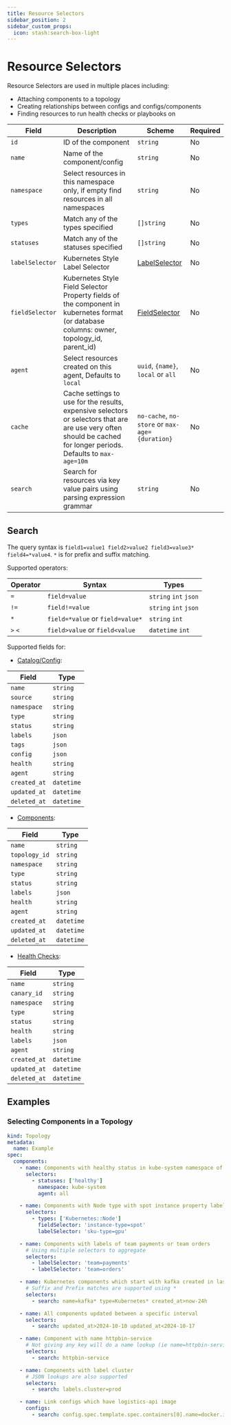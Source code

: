 ```yaml
---
title: Resource Selectors
sidebar_position: 2
sidebar_custom_props:
  icon: stash:search-box-light
---
```


# Resource Selectors

Resource Selectors are used in multiple places including:

- Attaching components to a topology
- Creating relationships between configs and configs/components
- Finding resources to run health checks or playbooks on

| Field           | Description                                                                                                                                                        | Scheme                                                                                              | Required |
| --------------- | ------------------------------------------------------------------------------------------------------------------------------------------------------------------ | --------------------------------------------------------------------------------------------------- | -------- |
| `id`            | ID of the component                                                                                                                                                | `string`                                                                                            | No       |
| `name`          | Name of the component/config                                                                                                                                       | `string`                                                                                            | No       |
| `namespace`     | Select resources in this namespace only, if empty find resources in all namespaces                                                                                 | `string`                                                                                            | No       |
| `types`         | Match any of the types specified                                                                                                                                   | `[]string`                                                                                          | No       |
| `statuses`      | Match any of the statuses specified                                                                                                                                | `[]string`                                                                                          | No       |
| `labelSelector` | Kubernetes Style Label Selector                                                                                                                                    | [LabelSelector](https://kubernetes.io/docs/concepts/overview/working-with-objects/labels/)          | No       |
| `fieldSelector` | Kubernetes Style Field Selector Property fields of the component in kubernetes format (or database columns: owner, topology_id, parent_id)                         | [FieldSelector](https://kubernetes.io/docs/concepts/overview/working-with-objects/field-selectors/) | No       |
| `agent`         | Select resources created on this agent, Defaults to `local`                                                                                                        | `uuid`, `{name}`, `local` or `all`                                                                  | No       |
| `cache`         | Cache settings to use for the results, expensive selectors or selectors that are are use very often should be cached for longer periods. Defaults to `max-age=10m` | `no-cache`, `no-store` or `max-age={duration}`                                                      | No       |
| `search`        | Search for resources via key value pairs using parsing expression grammar                                                                                          | `string`                                                                                            | No       |

## Search

The query syntax is `field1=value1 field2>value2 field3=value3* field4=*value4`. `*` is for prefix and suffix matching.

Supported operators:

| Operator | Syntax                          | Types                 |
|----------|---------------------------------|-----------------------|
| `=`      | `field=value`                   | `string` `int` `json` |
| `!=`     | `field!=value`                  | `string` `int` `json` |
| `*`      | `field=*value` or `field=value*`| `string` `int`        |
| `>` `<`  | `field>value` or `field<value`  | `datetime` `int`      |


Supported fields for:

- [Catalog/Config](/reference/config-db/config):

| Field        | Type       |
|--------------|------------|
| `name`       | `string`   |
| `source`     | `string`   |
| `namespace`  | `string`   |
| `type`       | `string`   |
| `status`     | `string`   |
| `labels`     | `json`     |
| `tags`       | `json`     |
| `config`     | `json`     |
| `health`     | `string`   |
| `agent`      | `string`   |
| `created_at` | `datetime` |
| `updated_at` | `datetime` |
| `deleted_at` | `datetime` |

- [Components](/reference/topology/components):

| Field        | Type       |
|--------------|------------|
| `name`       | `string`   |
| `topology_id`| `string`   |
| `namespace`  | `string`   |
| `type`       | `string`   |
| `status`     | `string`   |
| `labels`     | `json`     |
| `health`     | `string`   |
| `agent`      | `string`   |
| `created_at` | `datetime` |
| `updated_at` | `datetime` |
| `deleted_at` | `datetime` |


- [Health Checks](/reference/canary-checker/check):

| Field        | Type       |
|--------------|------------|
| `name`       | `string`   |
| `canary_id`  | `string`   |
| `namespace`  | `string`   |
| `type`       | `string`   |
| `status`     | `string`   |
| `health`     | `string`   |
| `labels`     | `json`     |
| `agent`      | `string`   |
| `created_at` | `datetime` |
| `updated_at` | `datetime` |
| `deleted_at` | `datetime` |


## Examples

### Selecting Components in a Topology

```yaml title="topology-component-selectors.yaml"
kind: Topology
metadata:
  name: Example
spec:
  components:
    - name: Components with healthy status in kube-system namespace of all agents
      selectors:
        - statuses: ['healthy']
          namespace: kube-system
          agent: all

    - name: Components with Node type with spot instance property labeled with gpu tag
      selectors:
        - types: ['Kubernetes::Node']
          fieldSelector: 'instance-type=spot'
          labelSelector: 'sku-type=gpu'

    - name: Components with labels of team payments or team orders
      # Using multiple selectors to aggregate
      selectors:
        - labelSelector: 'team=payments'
        - labelSelector: 'team=orders'

    - name: Kubernetes components which start with kafka created in last 24h
      # Suffix and Prefix matches are supported using *
      selectors:
        - search: name=kafka* type=Kubernetes* created_at>now-24h

    - name: All components updated between a specific interval
      selectors:
        - search: updated_at>2024-10-10 updated_at<2024-10-17

    - name: Component with name httpbin-service
      # Not giving any key will do a name lookup (ie name=httpbin-service)
      selectors:
        - search: httpbin-service

    - name: Components with label cluster
      # JSON lookups are also supported
      selectors:
        - search: labels.cluster=prod

    - name: Link configs which have logistics-api image
      configs:
        - search: config.spec.template.spec.containers[0].name=docker.io/example/logistics-api:latest
```

